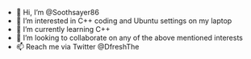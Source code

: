 - 👋 Hi, I’m @Soothsayer86
- 👀 I’m interested in C++ coding and Ubuntu settings on my laptop
- 🌱 I’m currently learning C++
- 💞️ I’m looking to collaborate on any of the above mentioned interests
- 📫 Reach me via Twitter @DfreshThe 

<!---
Soothsayer86/Soothsayer86 is a ✨ special ✨ repository because its `README.md` (this file) appears on your GitHub profile.
You can click the Preview link to take a look at your changes.
--->
